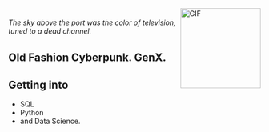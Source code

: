 <img align="right" alt="GIF" height="160px" src=https://user-images.githubusercontent.com/68594187/155456441-63b33fca-1edf-4808-90f0-aaf02bea8136.gif />
<h6>The sky above the port was the color of television, tuned to a dead channel.</h6>

## Old Fashion Cyberpunk. GenX.
## Getting into 
- SQL
- Python 
- and Data Science.
